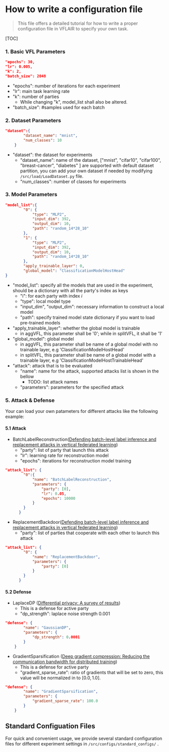 # How to write a configuration file

> This file offers a detailed tutorial for how to write a proper configuration file in VFLAIR to specify your own task.

[TOC]

### 1. Basic VFL Parameters

```json
"epochs": 30,
"lr": 0.005,
"k": 2,
"batch_size": 2048
```

- "epochs": number of iterations for each experiment
- "lr": main task learning rate
- "k": number of parties
  - While changing "k", model_list shall also be altered.
- "batch_size": #samples used for each batch



### 2. Dataset Parameters

```json
"dataset":{
        "dataset_name": "mnist",
        "num_classes": 10
    }
```

- "dataset": the dataset for experiments
  - "dataset_name": name of the dataset, ["mnist", "cifar10", "cifar100", "breast-cancer", "diabetes" ] are supported with default dataset partition, you can add your own dataset if needed by modifying `/src/load/LoadDataset.py` file. 
  - "num_classes": number of classes for experiments



### 3. Model Parameters

```json
"model_list":{
        "0": {
            "type": "MLP2",
            "input_dim": 392,
            "output_dim": 10,
            "path": "random_14*28_10"
        },
        "1": {
            "type": "MLP2",
            "input_dim": 392,
            "output_dim": 10,
            "path": "random_14*28_10"
        },
        "apply_trainable_layer": 0,
        "global_model": "ClassificationModelHostHead"
}
```

- "model_list": specify all the models that are used in the experiment, should be a dictionary with all the party's index as keys
  - "i": for each party with index $i$
  - "type": local model type
  - "input_dim", "output_dim": necessary information to construct a local model
  - "path": specify trained model state dictionary if you want to load pre-trained models
- "apply_trainable_layer": whether the global model is trainable
  - in aggVFL, this parameter shall be '0'; while in splitVFL, it shall be '1'
- "global_model": global model
  - in aggVFL, this parameter shall be name of a global model with no trainable layer, e.g 'ClassificationModelHostHead'
  - in splitVFL, this parameter shall be name of a global model with a trainable layer, e.g 'ClassificationModelHostTrainableHead'
- "attack": attack that is to be evaluated
  - "name": name for the attack, supported attacks list is shown in the bellow
    - TODO: list attack names
  - "parameters": parameters for the specified attack


### 5. Attack & Defense

Your can load your own patameters for different attacks like the following example:

#### 5.1 Attack

- BatchLabelReconstruction([Defending batch-level label inference and replacement attacks in vertical federated learning](https://ieeexplore.ieee.org/abstract/document/9833321/))
  - "party": list of party that launch this attack
  - "lr": learning rate for reconstruction model
  - "epochs": iterations for reconstruction model training

```json
"attack_list": {
        "0":{
            "name": "BatchLabelReconstruction",
            "parameters": {
                "party": [0],
                "lr": 0.05,
                "epochs": 10000
            }
        }
      }
```

- ReplacementBackdoor([Defending batch-level label inference and replacement attacks in vertical federated learning](https://ieeexplore.ieee.org/abstract/document/9833321/))
  - "party": list of parties that cooperate with each other to launch this attack

```json
"attack_list": {
        "0": {
            "name": "ReplacementBackdoor",
            "parameters": {
                "party": [0]
            }
        }
      }
```

#### 5.2 Defense

- LaplaceDP ([Differential privacy: A survey of results](https://www.google.com.au/books/edition/Theory_and_Applications_of_Models_of_Com/JHFqCQAAQBAJ?hl=en&gbpv=1&pg=PA1&printsec=frontcover))
  - This is a defense for active party 
  - "dp_strength": laplace noise strength 0.001

```json
"defense": {
        "name": "GaussianDP",
        "parameters": {
            "dp_strength": 0.0001
        }
    }
```

- GradientSparsification ([Deep gradient compression: Reducing the communication bandwidth for distributed training](https://openreview.net/forum?id=SkhQHMW0W))
  - This is a defense for active party 
  - "gradient_sparse_rate": ratio of gradients that will be set to zero, this value will be normalized in to $[0.0,1.0]$.

```json
"defense": {
        "name": "GradientSparsification",
        "parameters": {
            "gradient_sparse_rate": 100.0
        }
    }
```



## Standard Configuation Files

For quick and convenient usage, we provide several standard configuration files for different experiment settings in `/src/configs/standard_configs/` . 